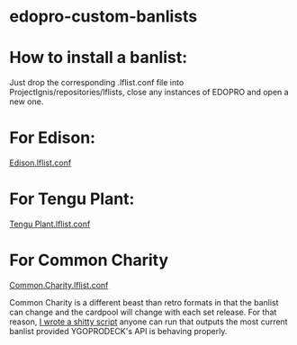 # edopro-custom-banlists

# How to install a banlist:
Just drop the corresponding .lflist.conf file into ProjectIgnis/repositories/lflists, close any instances of EDOPRO and open a new one. 

# For Edison:
[Edison.lflist.conf](https://github.com/diamonddudetcg/edopro-custom-banlists/releases/tag/Edison)


# For Tengu Plant:
[Tengu Plant.lflist.conf](https://github.com/diamonddudetcg/edopro-custom-banlists/releases/tag/TenguPlant)


# For Common Charity
[Common.Charity.lflist.conf](https://github.com/diamonddudetcg/edopro-custom-banlists/releases/tag/CommonCharity)

Common Charity is a different beast than retro formats in that the banlist can change and the cardpool will change with each set release. For that reason, [I wrote a shitty script](https://github.com/diamonddudetcg/edopro-custom-banlists/blob/main/generate-cc-banlist.py) anyone can run that outputs the most current banlist provided YGOPRODECK's API is behaving properly.
